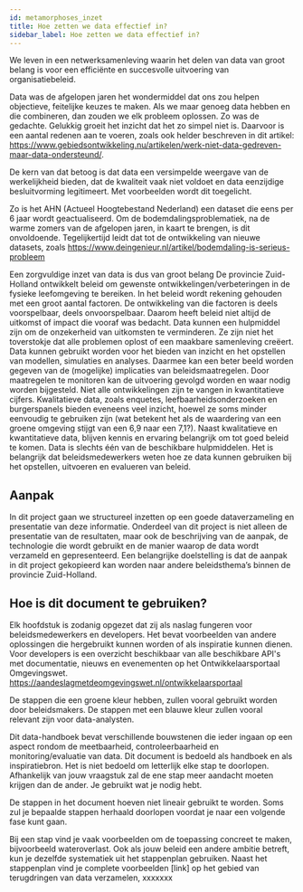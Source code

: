 ```yaml
---
id: metamorphoses_inzet
title: Hoe zetten we data effectief in?
sidebar_label: Hoe zetten we data effectief in?
---
```


We leven in een netwerksamenleving waarin het delen van data van groot belang is voor een efficiënte en succesvolle uitvoering van organisatiebeleid.

Data was de afgelopen jaren het wondermiddel dat ons zou helpen objectieve, feitelijke keuzes te maken. Als we maar genoeg data hebben en die combineren, dan zouden we elk probleem oplossen. Zo was de gedachte. Gelukkig groeit het inzicht dat het zo simpel niet is. Daarvoor is een aantal redenen aan te voeren, zoals ook helder beschreven in dit artikel: https://www.gebiedsontwikkeling.nu/artikelen/werk-niet-data-gedreven-maar-data-ondersteund/.

De kern van dat betoog is dat data een versimpelde weergave van de werkelijkheid bieden, dat de kwaliteit vaak niet voldoet en data eenzijdige besluitvorming legitimeert. Met voorbeelden wordt dit toegelicht.

Zo is het AHN (Actueel Hoogtebestand Nederland) een dataset die eens per 6 jaar wordt geactualiseerd. Om de bodemdalingsproblematiek, na de warme zomers van de afgelopen jaren, in kaart te brengen, is dit onvoldoende. Tegelijkertijd leidt dat tot de ontwikkeling van nieuwe datasets, zoals https://www.deingenieur.nl/artikel/bodemdaling-is-serieus-probleem

Een zorgvuldige inzet van data is dus van groot belang
De provincie Zuid-Holland ontwikkelt beleid om gewenste ontwikkelingen/verbeteringen in de fysieke leefomgeving te bereiken. In het beleid wordt rekening gehouden met een groot aantal factoren. De ontwikkeling van die factoren is deels voorspelbaar, deels onvoorspelbaar. Daarom heeft beleid niet altijd de uitkomst of impact die vooraf was bedacht. Data kunnen een hulpmiddel zijn om de onzekerheid van uitkomsten te verminderen. Ze zijn niet het toverstokje dat alle problemen oplost of een maakbare samenleving creëert. Data kunnen gebruikt worden voor het bieden van inzicht en het opstellen van modellen, simulaties en analyses. Daarmee kan een beter beeld worden gegeven van de (mogelijke) implicaties van beleidsmaatregelen. Door maatregelen te monitoren kan de uitvoering gevolgd worden en waar nodig worden bijgesteld.
Niet alle ontwikkelingen zijn te vangen in kwantitatieve cijfers. Kwalitatieve data, zoals enquetes, leefbaarheidsonderzoeken en burgerspanels bieden eveneens veel inzicht, hoewel ze soms minder eenvoudig te gebruiken zijn (wat betekent het als de waardering van een groene omgeving stijgt van een 6,9 naar een 7,1?). Naast kwalitatieve en kwantitatieve data, blijven kennis en ervaring belangrijk om tot goed beleid te komen. Data is slechts één van de beschikbare hulpmiddelen. 
Het is belangrijk dat beleidsmedewerkers weten hoe ze data kunnen gebruiken bij het opstellen, uitvoeren en evalueren van beleid.

## Aanpak
In dit project gaan we structureel inzetten op een goede dataverzameling en presentatie van deze informatie. Onderdeel van dit project is niet alleen de presentatie van de resultaten, maar ook de beschrijving van de aanpak, de technologie die wordt gebruikt en de manier waarop de data wordt verzameld en gepresenteerd. Een belangrijke doelstelling is dat de aanpak in dit project gekopieerd kan worden naar andere beleidsthema’s binnen de provincie Zuid-Holland. 

## Hoe is dit document te gebruiken?
Elk hoofdstuk is zodanig opgezet dat zij als naslag fungeren voor beleidsmedewerkers en developers. Het bevat voorbeelden van andere oplossingen die hergebruikt kunnen worden of als inspiratie kunnen dienen.
Voor developers is een overzicht beschikbaar van alle beschikbare API's met documentatie, nieuws en evenementen op het Ontwikkelaarsportaal Omgevingswet.
https://aandeslagmetdeomgevingswet.nl/ontwikkelaarsportaal

De stappen die een groene kleur hebben, zullen vooral gebruikt worden door beleidsmakers. De stappen met een blauwe kleur zullen vooral relevant zijn voor data-analysten. 

Dit data-handboek bevat verschillende bouwstenen die ieder ingaan op een aspect rondom de meetbaarheid, controleerbaarheid en monitoring/evaluatie van data.
Dit document is bedoeld als handboek en als inspiratiebron. Het is niet bedoeld om letterlijk elke stap te doorlopen. Afhankelijk van jouw vraagstuk zal de ene stap meer aandacht moeten krijgen dan de ander. Je gebruikt wat je nodig hebt. 

De stappen in het document hoeven niet lineair gebruikt te worden. Soms zul je bepaalde stappen herhaald doorlopen voordat je naar een volgende fase kunt gaan.

Bij een stap vind je vaak voorbeelden om de toepassing concreet te maken, bijvoorbeeld wateroverlast. Ook als jouw beleid een andere ambitie betreft, kun je dezelfde systematiek uit het stappenplan gebruiken.
Naast het stappenplan vind je complete voorbeelden [link] op het gebied van terugdringen van  data verzamelen, xxxxxxx
